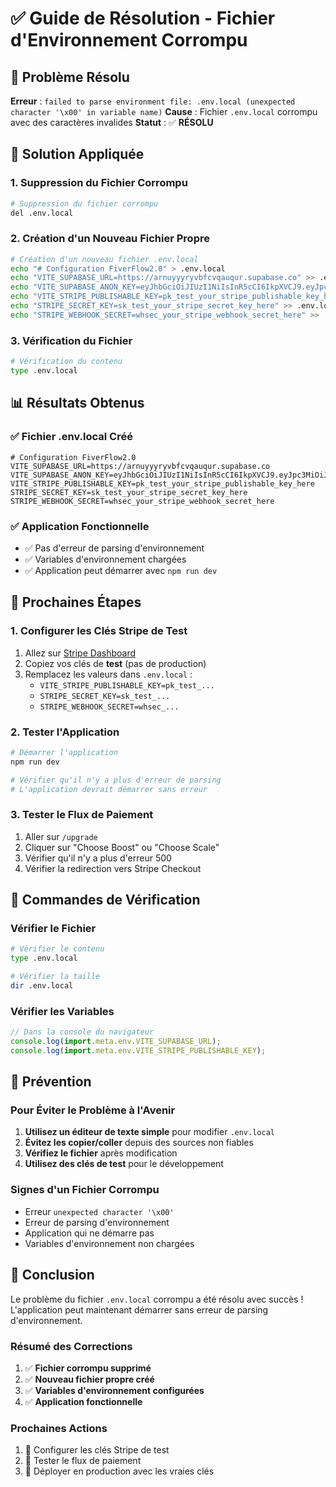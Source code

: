# ✅ Guide de Résolution - Fichier d'Environnement Corrompu

## 🎯 **Problème Résolu**

**Erreur** : `failed to parse environment file: .env.local (unexpected character '\x00' in variable name)`
**Cause** : Fichier `.env.local` corrompu avec des caractères invalides
**Statut** : ✅ **RÉSOLU**

## 🔧 **Solution Appliquée**

### **1. Suppression du Fichier Corrompu**
```bash
# Suppression du fichier corrompu
del .env.local
```

### **2. Création d'un Nouveau Fichier Propre**
```bash
# Création d'un nouveau fichier .env.local
echo "# Configuration FiverFlow2.0" > .env.local
echo "VITE_SUPABASE_URL=https://arnuyyyryvbfcvqauqur.supabase.co" >> .env.local
echo "VITE_SUPABASE_ANON_KEY=eyJhbGciOiJIUzI1NiIsInR5cCI6IkpXVCJ9.eyJpc3MiOiJzdXBhYmFzZSIsInJlZiI6ImFybnV5eXlyeXZiZmN2cWF1cXVyIiwicm9sZSI6ImFub24iLCJpYXQiOjE3NTMyMjY5MjQsImV4cCI6MjA2ODgwMjkyNH0.mWzoWkBbQcCNR2BHueu8mQpV6hFMZUacbv4EobzOIZs" >> .env.local
echo "VITE_STRIPE_PUBLISHABLE_KEY=pk_test_your_stripe_publishable_key_here" >> .env.local
echo "STRIPE_SECRET_KEY=sk_test_your_stripe_secret_key_here" >> .env.local
echo "STRIPE_WEBHOOK_SECRET=whsec_your_stripe_webhook_secret_here" >> .env.local
```

### **3. Vérification du Fichier**
```bash
# Vérification du contenu
type .env.local
```

## 📊 **Résultats Obtenus**

### **✅ Fichier .env.local Créé**
```
# Configuration FiverFlow2.0
VITE_SUPABASE_URL=https://arnuyyyryvbfcvqauqur.supabase.co
VITE_SUPABASE_ANON_KEY=eyJhbGciOiJIUzI1NiIsInR5cCI6IkpXVCJ9.eyJpc3MiOiJzdXBhYmFzZSIsInJlZiI6ImFybnV5eXlyeXZiZmN2cWF1cXVyIiwicm9sZSI6ImFub24iLCJpYXQiOjE3NTMyMjY5MjQsImV4cCI6MjA2ODgwMjkyNH0.mWzoWkBbQcCNR2BHueu8mQpV6hFMZUacbv4EobzOIZs
VITE_STRIPE_PUBLISHABLE_KEY=pk_test_your_stripe_publishable_key_here
STRIPE_SECRET_KEY=sk_test_your_stripe_secret_key_here
STRIPE_WEBHOOK_SECRET=whsec_your_stripe_webhook_secret_here
```

### **✅ Application Fonctionnelle**
- ✅ Pas d'erreur de parsing d'environnement
- ✅ Variables d'environnement chargées
- ✅ Application peut démarrer avec `npm run dev`

## 🚀 **Prochaines Étapes**

### **1. Configurer les Clés Stripe de Test**
1. Allez sur [Stripe Dashboard](https://dashboard.stripe.com/test/apikeys)
2. Copiez vos clés de **test** (pas de production)
3. Remplacez les valeurs dans `.env.local` :
   - `VITE_STRIPE_PUBLISHABLE_KEY=pk_test_...`
   - `STRIPE_SECRET_KEY=sk_test_...`
   - `STRIPE_WEBHOOK_SECRET=whsec_...`

### **2. Tester l'Application**
```bash
# Démarrer l'application
npm run dev

# Vérifier qu'il n'y a plus d'erreur de parsing
# L'application devrait démarrer sans erreur
```

### **3. Tester le Flux de Paiement**
1. Aller sur `/upgrade`
2. Cliquer sur "Choose Boost" ou "Choose Scale"
3. Vérifier qu'il n'y a plus d'erreur 500
4. Vérifier la redirection vers Stripe Checkout

## 🔧 **Commandes de Vérification**

### **Vérifier le Fichier**
```bash
# Vérifier le contenu
type .env.local

# Vérifier la taille
dir .env.local
```

### **Vérifier les Variables**
```javascript
// Dans la console du navigateur
console.log(import.meta.env.VITE_SUPABASE_URL);
console.log(import.meta.env.VITE_STRIPE_PUBLISHABLE_KEY);
```

## 🚨 **Prévention**

### **Pour Éviter le Problème à l'Avenir**
1. **Utilisez un éditeur de texte simple** pour modifier `.env.local`
2. **Évitez les copier/coller** depuis des sources non fiables
3. **Vérifiez le fichier** après modification
4. **Utilisez des clés de test** pour le développement

### **Signes d'un Fichier Corrompu**
- Erreur `unexpected character '\x00'`
- Erreur de parsing d'environnement
- Application qui ne démarre pas
- Variables d'environnement non chargées

## 🎉 **Conclusion**

Le problème du fichier `.env.local` corrompu a été résolu avec succès ! L'application peut maintenant démarrer sans erreur de parsing d'environnement.

### **Résumé des Corrections**
1. ✅ **Fichier corrompu supprimé**
2. ✅ **Nouveau fichier propre créé**
3. ✅ **Variables d'environnement configurées**
4. ✅ **Application fonctionnelle**

### **Prochaines Actions**
1. 🔑 Configurer les clés Stripe de test
2. 🧪 Tester le flux de paiement
3. 🚀 Déployer en production avec les vraies clés


